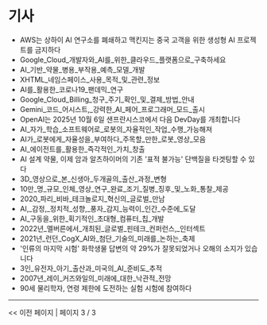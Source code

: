 # 기사

- AWS는 상하이 AI 연구소를 폐쇄하고 맥킨지는 중국 고객을 위한 생성형 AI 프로젝트를 금지하다
- Google_Cloud_개발자와_AI를_위한_클라우드_플랫폼으로_구축하세요
- AI_기반_약물_병용_부작용_예측_모델_개발
- XHTML_네임스페이스_사용_목적_및_관련_정보
- AI를_활용한_코로나19_팬데믹_연구
- Google_Cloud_Billing_청구_주기_확인_및_결제_방법_안내
- Gemini_코드_어시스트,_강력한_AI_페어_프로그래머_모드_출시
- OpenAI는 2025년 10월 6일 샌프란시스코에서 다음 DevDay를 개최합니다
- AI_자가_학습_소프트웨어로_로봇의_자율적인_작업_수행_가능해져
- AI가_로봇에게_자율성을_부여하다_주목할_만한_로봇_영상_모음
- AI_에이전트를_활용한_즉각적인_가치_창출
- AI 설계 약물, 이제 암과 알츠하이머의 기존 '표적 불가능' 단백질을 타겟팅할 수 있다
- 3D_영상으로_본_신생아_두개골의_출산_과정_변형
- 10만_명_규모_인체_영상_연구_완료_조기_질병_징후_및_노화_통찰_제공
- 2020_파리_비바_테크놀로지_혁신의_글로벌_만남
- AI,_감정,_정치적_성향,_풍자_감지_능력이_인간_수준에_도달
- AI_구동을_위한_획기적인_초대형_컴퓨터_칩_개발
- 2022년_멜버른에서_개최된_글로벌_핀테크_컨퍼런스,_인터섹트
- 2021년_런던_CogX_AI와_첨단_기술의_미래를_논하는_축제
- '인류의 마지막 시험' 화학생물 답변의 약 29%가 잘못되었거나 오해의 소지가 있습니다
- 3인_유전자_아기_출산과_미국의_AI_준비도_추적
- 2007년_레이_커즈와일의_미래에_대한_낙관적_전망
- 90세 물리학자, 연령 제한에 도전하는 실험 시험에 참여하다

---
<< 이전 페이지  |  페이지 3 / 3